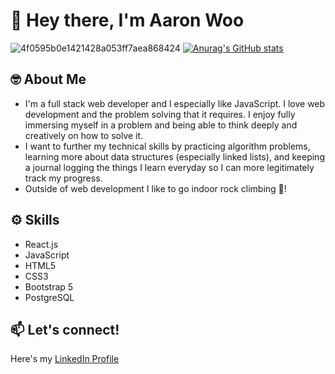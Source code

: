 # 👋 Hey there, I'm Aaron Woo

![4f0595b0e1421428a053ff7aea868424](https://user-images.githubusercontent.com/87718271/142695319-2ff1c3ad-0860-465d-a607-dd357826b077.gif)
[![Anurag's GitHub stats](https://github-readme-stats.vercel.app/api?username=aar-woo&theme=swift&show_icons=true)](https://github.com/anuraghazra/github-readme-stats)


## 🤓 About Me
  * I'm a full stack web developer and I especially like JavaScript. I love web development and the problem solving that it requires. I enjoy fully immersing myself in a problem and being able to think deeply and creatively on how to solve it. 
  * I want to further my technical skills by practicing algorithm problems, learning more about data structures (especially linked lists), and keeping a journal logging the things I learn everyday so I can more legitimately track my progress. 
  * Outside of web development I like to go indoor rock climbing 🧗! 

## ⚙️ Skills
  * React.js
  * JavaScript
  * HTML5
  * CSS3
  * Bootstrap 5
  * PostgreSQL

## 📫 Let's connect!
Here's my [LinkedIn Profile](https://www.linkedin.com/in/aaron-woo1/) 



